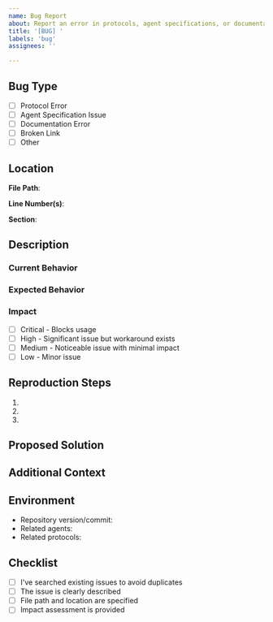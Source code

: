 ```yaml
---
name: Bug Report
about: Report an error in protocols, agent specifications, or documentation
title: '[BUG] '
labels: 'bug'
assignees: ''

---
```


## Bug Type
- [ ] Protocol Error
- [ ] Agent Specification Issue
- [ ] Documentation Error
- [ ] Broken Link
- [ ] Other

## Location

**File Path**: 
<!-- e.g., protocols/Development/P-TDD-Test-Driven-Development-Protocol.md -->

**Line Number(s)**: 
<!-- If applicable -->

**Section**: 
<!-- e.g., Step 3 of protocol, Memory Architecture section -->

## Description

### Current Behavior
<!-- What is currently happening/written? -->

### Expected Behavior
<!-- What should happen/be written instead? -->

### Impact
<!-- How does this bug affect users or the system? -->
- [ ] Critical - Blocks usage
- [ ] High - Significant issue but workaround exists
- [ ] Medium - Noticeable issue with minimal impact
- [ ] Low - Minor issue

## Reproduction Steps
<!-- If applicable, how can someone reproduce this issue? -->
1. 
2. 
3. 

## Proposed Solution
<!-- If you have a suggestion for how to fix this -->

## Additional Context
<!-- Add any other context, screenshots, or examples -->

## Environment
<!-- If relevant -->
- Repository version/commit: 
- Related agents: 
- Related protocols: 

## Checklist
- [ ] I've searched existing issues to avoid duplicates
- [ ] The issue is clearly described
- [ ] File path and location are specified
- [ ] Impact assessment is provided